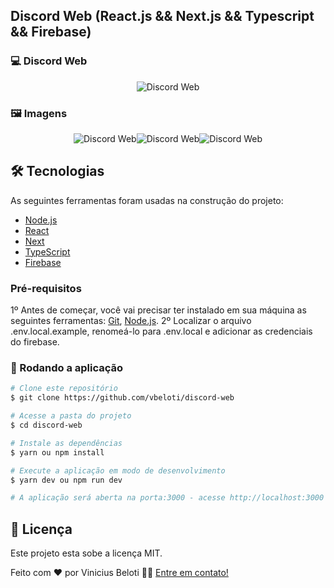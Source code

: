 ## Discord Web (React.js && Next.js && Typescript && Firebase)

### 💻 Discord Web

<div align="center" style="display: flex; align-items: flex-start; justify-content: center;">
  <img alt="Discord Web" src="https://github.com/vbeloti/discord-web/blob/master/.github/images/discord-web.gif?raw=true" />
</div>

### 🖼 Imagens

<div align="center" style="display: flex; align-items: flex-start; justify-content: center;">
  <img alt="Discord Web" src="https://github.com/vbeloti/discord-web/blob/master/.github/images/discord-web-1.jpg?raw=true" />
  <img alt="Discord Web" src="https://github.com/vbeloti/discord-web/blob/master/.github/images/discord-web-2.jpg?raw=true" />
  <img alt="Discord Web" src="https://github.com/vbeloti/discord-web/blob/master/.github/images/discord-web-3.jpg?raw=true" />
</div>

## 🛠 Tecnologias

As seguintes ferramentas foram usadas na construção do projeto:

- [Node.js][nodejs]
- [React][reactjs]
- [Next][nextjs]
- [TypeScript][typescript]
- [Firebase][firebase]

### Pré-requisitos

1º Antes de começar, você vai precisar ter instalado em sua máquina as seguintes ferramentas:
[Git](https://git-scm.com), [Node.js][nodejs].
2º Localizar o arquivo .env.local.example, renomeá-lo para .env.local e adicionar as credenciais do firebase.

### 🧭 Rodando a aplicação

```bash
# Clone este repositório
$ git clone https://github.com/vbeloti/discord-web

# Acesse a pasta do projeto
$ cd discord-web

# Instale as dependências
$ yarn ou npm install

# Execute a aplicação em modo de desenvolvimento
$ yarn dev ou npm run dev

# A aplicação será aberta na porta:3000 - acesse http://localhost:3000
```

## 📝 Licença

Este projeto esta sobe a licença MIT.

Feito com ❤️ por Vinicius Beloti 👋🏽 [Entre em contato!](https://www.linkedin.com/in/vinicius-beloti/)

[nodejs]: https://nodejs.org/
[typescript]: https://www.typescriptlang.org/
[reactjs]: https://reactjs.org
[nextjs]: https://nextjs.org/
[firebase]: https://firebase.google.com/

